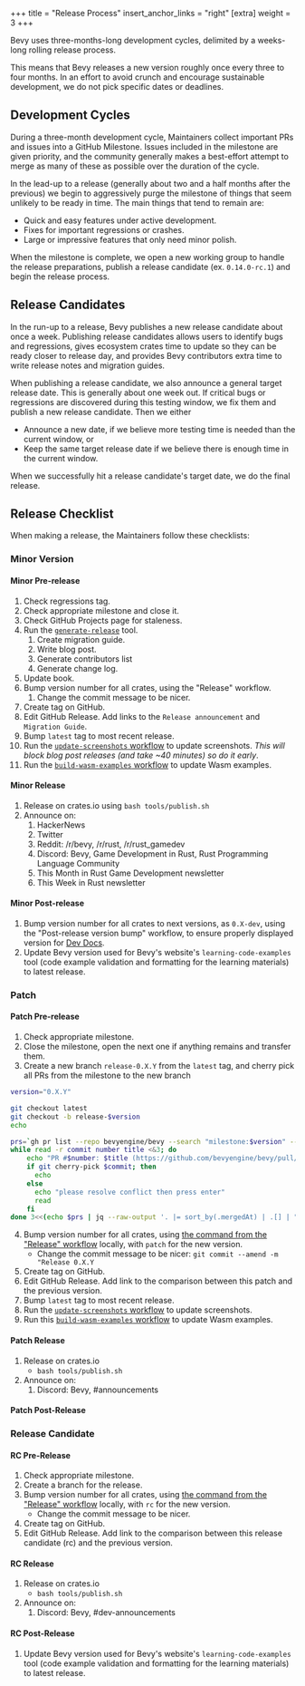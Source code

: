+++
title = "Release Process"
insert_anchor_links = "right"
[extra]
weight = 3
+++

Bevy uses three-months-long development cycles, delimited by a weeks-long rolling release process.

This means that Bevy releases a new version roughly once every three to four months. In an effort to avoid crunch and encourage sustainable development, we do not pick specific dates or deadlines.

## Development Cycles

During a three-month development cycle, Maintainers collect important PRs and issues into a GitHub Milestone. Issues included in the milestone are given priority, and the community generally makes a best-effort attempt to merge as many of these as possible over the duration of the cycle.

In the lead-up to a release (generally about two and a half months after the previous) we begin to aggressively purge the milestone of things that seem unlikely to be ready in time. The main things that tend to remain are:

- Quick and easy features under active development.
- Fixes for important regressions or crashes.
- Large or impressive features that only need minor polish.

When the milestone is complete, we open a new working group to handle the release preparations, publish a release candidate (ex. `0.14.0-rc.1`) and begin the release process.

## Release Candidates

In the run-up to a release, Bevy publishes a new release candidate about once a week. Publishing release candidates allows users to identify bugs and regressions, gives ecosystem crates time to update so they can be ready closer to release day, and provides Bevy contributors extra time to write release notes and migration guides.

When publishing a release candidate, we also announce a general target release date. This is generally about one week out. If critical bugs or regressions are discovered during this testing window, we fix them and publish a new release candidate. Then we either

- Announce a new date, if we believe more testing time is needed than the current window, or
- Keep the same target release date if we believe there is enough time in the current window.

When we successfully hit a release candidate's target date, we do the final release.

## Release Checklist

When making a release, the Maintainers follow these checklists:

### Minor Version

#### Minor Pre-release

1. Check regressions tag.
2. Check appropriate milestone and close it.
3. Check GitHub Projects page for staleness.
4. Run the [`generate-release`](https://github.com/bevyengine/bevy-website/tree/main/generate-release) tool.
    1. Create migration guide.
    2. Write blog post.
    3. Generate contributors list
    4. Generate change log.
5. Update book.
6. Bump version number for all crates, using the "Release" workflow.
   1. Change the commit message to be nicer.
7. Create tag on GitHub.
8. Edit GitHub Release. Add links to the `Release announcement` and `Migration Guide`.
9. Bump `latest` tag to most recent release.
10. Run the [`update-screenshots` workflow] to update screenshots. *This will block blog post releases (and take ~40 minutes) so do it early*.
11. Run the [`build-wasm-examples` workflow] to update Wasm examples.

#### Minor Release

1. Release on crates.io using `bash tools/publish.sh`
2. Announce on:
    1. HackerNews
    2. Twitter
    3. Reddit: /r/bevy, /r/rust, /r/rust_gamedev
    4. Discord: Bevy, Game Development in Rust, Rust Programming Language Community
    5. This Month in Rust Game Development newsletter
    6. This Week in Rust newsletter

#### Minor Post-release

1. Bump version number for all crates to next versions, as `0.X-dev`, using the "Post-release version bump" workflow, to ensure properly displayed version for [Dev Docs](https://dev-docs.bevyengine.org/bevy/index.html).
2. Update Bevy version used for Bevy's website's `learning-code-examples` tool (code example validation and formatting for the learning materials) to latest release.

### Patch

#### Patch Pre-release

1. Check appropriate milestone.
2. Close the milestone, open the next one if anything remains and transfer them.
3. Create a new branch `release-0.X.Y` from the `latest` tag, and cherry pick all PRs from the milestone to the new branch
```sh
version="0.X.Y"

git checkout latest
git checkout -b release-$version
echo

prs=`gh pr list --repo bevyengine/bevy --search "milestone:$version" --state merged --json mergeCommit,mergedAt,title,number`
while read -r commit number title <&3; do
    echo "PR #$number: $title (https://github.com/bevyengine/bevy/pull/$number)"    
    if git cherry-pick $commit; then
      echo
    else
      echo "please resolve conflict then press enter"
      read
    fi
done 3<<(echo $prs | jq --raw-output '. |= sort_by(.mergedAt) | .[] | "\(.mergeCommit.oid) \(.number) \(.title)"')
```
4. Bump version number for all crates, using [the command from the "Release" workflow] locally, with `patch` for the new version.
    - Change the commit message to be nicer: `git commit --amend -m "Release 0.X.Y`
5. Create tag on GitHub.
6. Edit GitHub Release. Add link to the comparison between this patch and the previous version.
7. Bump `latest` tag to most recent release.
8. Run the [`update-screenshots` workflow] to update screenshots.
9. Run this [`build-wasm-examples` workflow] to update Wasm examples.

#### Patch Release

1. Release on crates.io
    - `bash tools/publish.sh`
2. Announce on:
    1. Discord: Bevy, #announcements

#### Patch Post-Release

### Release Candidate

#### RC Pre-Release

1. Check appropriate milestone.
2. Create a branch for the release.
3. Bump version number for all crates, using [the command from the "Release" workflow] locally, with `rc` for the new version.
    - Change the commit message to be nicer.
4. Create tag on GitHub.
5. Edit GitHub Release. Add link to the comparison between this release candidate (rc) and the previous version.

#### RC Release

1. Release on crates.io
    - `bash tools/publish.sh`
2. Announce on:
    1. Discord: Bevy, #dev-announcements

#### RC Post-Release

1. Update Bevy version used for Bevy's website's `learning-code-examples` tool (code example validation and formatting for the learning materials) to latest release.

[`update-screenshots` workflow]: https://github.com/bevyengine/bevy-website/actions/workflows/update-screenshots.yml
[`build-wasm-examples` workflow]: https://github.com/bevyengine/bevy-website/actions/workflows/build-wasm-examples.yml
[the command from the "Release" workflow]: https://github.com/bevyengine/bevy/blob/main/.github/workflows/release.yml
